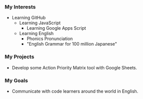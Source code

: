 ### My Interests
- Learning GitHub
  - Learning JavaScript
    - Learning Google Apps Script
  - Learning English
    - Phonics Pronunciation
    - "English Grammar for 100 million Japanese"

### My Projects
- Develop some Action Priority Matrix tool with Google Sheets.

### My Goals
- Communicate with code learners around the world in English.
